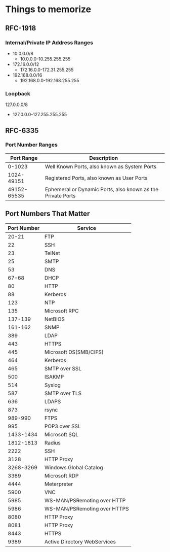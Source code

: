 # Things to memorize

## RFC-1918

### Internal/Private IP Address Ranges

- 10.0.0.0/8
  - 10.0.0.0-10.255.255.255
- 172.16.0.0/12
  - 172.16.0.0-172.31.255.255
- 192.168.0.0/16
  - 192.168.0.0-192.168.255.255

### Loopback

127.0.0.0/8

- 127.0.0.0-127.255.255.255

## RFC-6335

### Port Number Ranges

| Port Range | Description |
|---|---|
| 0-1023 | Well Known Ports, also known as System Ports |
| 1024-49151 | Registered Ports, also known as User Ports |
| 49152-65535 | Ephemeral or Dynamic Ports, also known as the Private Ports |

## Port Numbers That Matter

| Port Number | Service |
|---|---|
| 20-21 | FTP |
| 22 | SSH |
| 23 | TelNet |
| 25 | SMTP |
| 53 | DNS |
| 67-68 | DHCP |
| 80 | HTTP |
| 88 | Kerberos |
| 123 | NTP |
| 135 | Microsoft RPC |
| 137-139 | NetBIOS |
| 161-162 | SNMP |
| 389 | LDAP |
| 443 | HTTPS |
| 445 | Microsoft DS(SMB/CIFS) |
| 464 | Kerberos |
| 465 | SMTP over SSL |
| 500 | ISAKMP |
| 514 | Syslog |
| 587 | SMTP over TLS |
| 636 | LDAPS |
| 873 | rsync |
| 989-990 | FTPS |
| 995 | POP3 over SSL |
| 1433-1434 | Microsoft SQL |
| 1812-1813 | Radius |
| 2222 | SSH |
| 3128 | HTTP Proxy |
| 3268-3269 | Windows Global Catalog |
| 3389 | Microsoft RDP |
| 4444 | Meterpreter |
| 5900 | VNC |
| 5985 | WS-MAN/PSRemoting over HTTP |
| 5986 | WS-MAN/PSRemoting over HTTPS |
| 8080 | HTTP Proxy |
| 8081 | HTTP Proxy |
| 8443 | HTTPS |
| 9389 | Active Directory WebServices |

